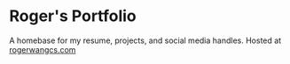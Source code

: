 # Roger's Portfolio

A homebase for my resume, projects, and social media handles. Hosted at [rogerwangcs.com](https://rogerwangcs.com)
